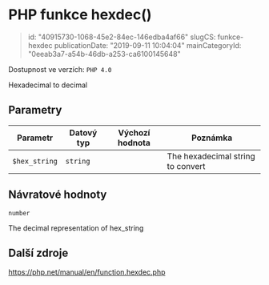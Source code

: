PHP funkce hexdec()
===================

> id: "40915730-1068-45e2-84ec-146edba4af66"
> slugCS: funkce-hexdec
> publicationDate: "2019-09-11 10:04:04"
> mainCategoryId: "0eeab3a7-a54b-46db-a253-ca6100145648"

Dostupnost ve verzích: `PHP 4.0`

Hexadecimal to decimal


Parametry
--------------

| Parametr | Datový typ | Výchozí hodnota | Poznámka |
|-----|-----|-----|-----|
| `$hex_string` | `string` |  | The hexadecimal string to convert |


Návratové hodnoty
----------------

`number`

The decimal representation of hex_string

Další zdroje
------------

https://php.net/manual/en/function.hexdec.php
